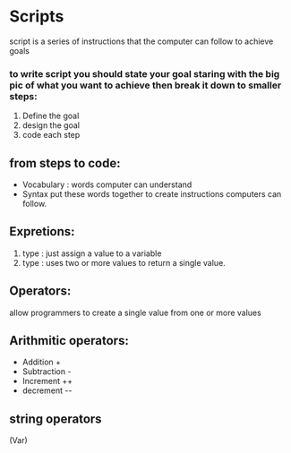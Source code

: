 # Scripts
script is a series of instructions that the computer can follow to achieve goals

### to write script you should state your goal staring with the big pic of what you want to achieve then break it down to smaller steps:
1. Define the goal
2. design the goal
3. code each step

## from steps to code:

* Vocabulary : words computer can understand 
* Syntax put these words together to create instructions computers can follow.

## Expretions:
1. type : just assign a value to a variable 
2. type : uses two or more values to return a single value.

## Operators: 
allow programmers to create a single value from one or more values

## Arithmitic operators:

* Addition +
* Subtraction -
* Increment ++
* decrement --


## string operators
(Var) 